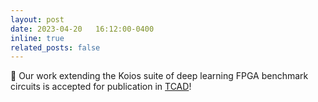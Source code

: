 ```yaml
---
layout: post
date: 2023-04-20   16:12:00-0400
inline: true
related_posts: false
---
```


📜 Our work extending the Koios suite of deep learning FPGA benchmark circuits is accepted for publication in [TCAD](https://ieeexplore.ieee.org/xpl/RecentIssue.jsp?punumber=43)!